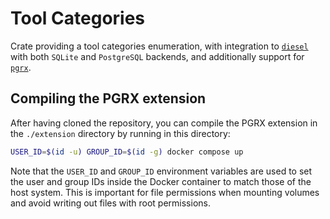 # Tool Categories

Crate providing a tool categories enumeration, with integration to [`diesel`](https://github.com/diesel-rs/diesel) with both `SQLite` and `PostgreSQL` backends, and additionally support for [`pgrx`](https://github.com/pgcentralfoundation/pgrx).

## Compiling the PGRX extension

After having cloned the repository, you can compile the PGRX extension in the `./extension` directory by running in this directory:

```bash
USER_ID=$(id -u) GROUP_ID=$(id -g) docker compose up
```

Note that the `USER_ID` and `GROUP_ID` environment variables are used to set the user and group IDs inside the Docker container to match those of the host system. This is important for file permissions when mounting volumes and avoid writing out files with root permissions.
